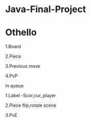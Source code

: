 # Java-Final-Project

# Othello 

1.Board

2.Piece

3.Previous move

4.PvP

in queue

1.Label -Scor,cur_player

2.Piece flip,rotate scene

3.PvE
